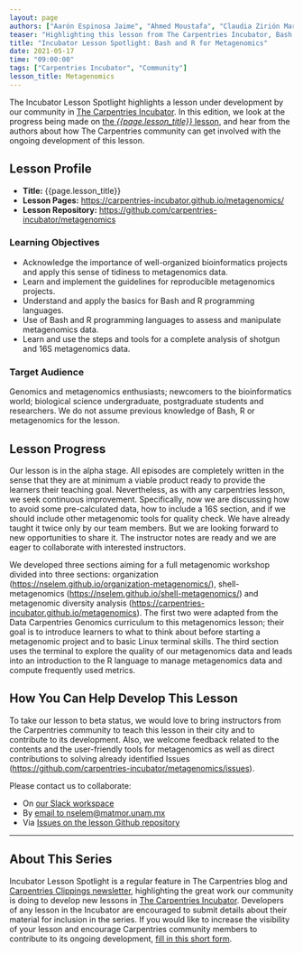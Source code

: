 ```yaml
---
layout: page
authors: ["Aarón Espinosa Jaime", "Ahmed Moustafa", "Claudia Zirión Martínez", "Diego Garfias Gallegos", "Edder Daniel Bustos", "Jesús Abraham Avelar Rivas", "José Abel Lovaco Flores", "Nelly Sélem Mojica", "Tania Vanessa Arellano Fernández"]
teaser: "Highlighting this lesson from The Carpentries Incubator, Bash and R for Metagenomics."
title: "Incubator Lesson Spotlight: Bash and R for Metagenomics"
date: 2021-05-17
time: "09:00:00"
tags: ["Carpentries Incubator", "Community"]
lesson_title: Metagenomics
---
```


The Incubator Lesson Spotlight highlights a lesson under development by our community in [The Carpentries Incubator][incubator]. In this edition, we look at the progress being made on [the _{{page.lesson_title}}_ lesson][lesson-pages], and hear from the authors about how The Carpentries community can get involved with the ongoing development of this lesson.

## Lesson Profile

* **Title:** {{page.lesson_title}}
* **Lesson Pages:** https://carpentries-incubator.github.io/metagenomics/
* **Lesson Repository:** https://github.com/carpentries-incubator/metagenomics

### Learning Objectives

* Acknowledge the importance of well-organized bioinformatics projects and apply this sense of tidiness to metagenomics data.
* Learn and implement the guidelines for reproducible metagenomics projects.
* Understand and apply the basics for Bash and R programming languages.
* Use of Bash and R programming languages to assess and manipulate metagenomics data.
* Learn and use the steps and tools for a complete analysis of shotgun and 16S metagenomics data.

### Target Audience

Genomics and metagenomics enthusiasts; newcomers to the bioinformatics world; biological science undergraduate, postgraduate students and researchers. We do not assume previous knowledge of Bash, R or metagenomics for the lesson.

## Lesson Progress

Our lesson is in the alpha stage. All episodes are completely written in the sense that they are at minimum a viable product ready to provide the learners their teaching goal. Nevertheless, as with any carpentries lesson, we seek continuous improvement. Specifically, now we are discussing how to avoid some pre-calculated data, how to include a 16S section, and if we should include other metagenomic tools for quality check. We have already taught it twice only by our team members. But we are looking forward to new opportunities to share it. The instructor notes are ready and we are eager to collaborate with interested instructors.


We developed three sections aiming for a full metagenomic workshop divided into three sections: organization (https://nselem.github.io/organization-metagenomics/), shell-metagenomics (https://nselem.github.io/shell-metagenomics/) and metagenomic diversity analysis (https://carpentries-incubator.github.io/metagenomics). The first two were adapted from the Data Carpentries Genomics curriculum to this metagenomics lesson; their goal is to introduce learners to what to think about before starting a metagenomic project and to basic Linux terminal skills. The third section uses the terminal to explore the quality of our metagenomics data and leads into an introduction to the R language to manage metagenomics data and compute frequently used metrics.

## How You Can Help Develop This Lesson

To take our lesson to beta status, we would love to bring instructors from the Carpentries community to teach this lesson in their city and to contribute to its development. Also, we welcome feedback related to the contents and the user-friendly tools for metagenomics as well as direct contributions to solving already identified Issues (https://github.com/carpentries-incubator/metagenomics/issues).


Please contact us to collaborate:

* On [our Slack workspace](https://join.slack.com/t/metagenomicslesson/shared_invite/zt-pjaldgg7-BQVHxLTAqxlklkaH881xbA)
* By [email to nselem@matmor.unam.mx](mailto:nselem@matmor.unam.mx)
* Via [Issues on the lesson Github repository](https://github.com/carpentries-incubator/metagenomics/issues)

------

## About This Series

Incubator Lesson Spotlight is a regular feature in The Carpentries blog and [Carpentries Clippings newsletter][newsletter], highlighting the great work our community is doing to develop new lessons in [The Carpentries Incubator][incubator]. Developers of any lesson in the Incubator are encouraged to submit details about their material for inclusion in the series. If you would like to increase the visibility of your lesson and encourage Carpentries community members to contribute to its ongoing development, [fill in this short form][ils-form].

<!-- link references -->
[ils-form]: https://forms.gle/cCuLATAEomfdFejs9
[incubator]: https://github.com/carpentries-incubator/
[lesson-pages]: https://carpentries-incubator.github.io/metagenomics/
[newsletter]: https://carpentries.org/newsletter/
